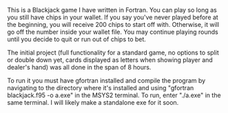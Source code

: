 This is a Blackjack game I have written in Fortran. You can play so long as you still have chips in your wallet. If you say you've never played before at the beginning, you will receive 200 chips to start off with. Otherwise, it will go off the number inside your wallet file. You may continue playing rounds until you decide to quit or run out of chips to bet.

The initial project (full functionality for a standard game, no options to split or double down yet, cards displayed as letters when showing player and dealer's hand) was all done in the span of 8 hours. 

To run it you must have gfortran installed and compile the program by navigating to the directory where it's installed and using "gfortran blackjack.f95 -o a.exe" in the MSYS2 terminal. To run, enter "./a.exe" in the same terminal. I will likely make a standalone exe for it soon.
